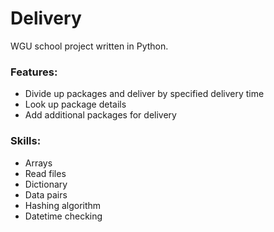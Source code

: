 # Delivery
WGU school project written in Python.

### Features:
-  Divide up packages and deliver by specified delivery time
-  Look up package details
-  Add additional packages for delivery

### Skills:
-  Arrays
-  Read files
-  Dictionary
-  Data pairs
-  Hashing algorithm
-  Datetime checking
